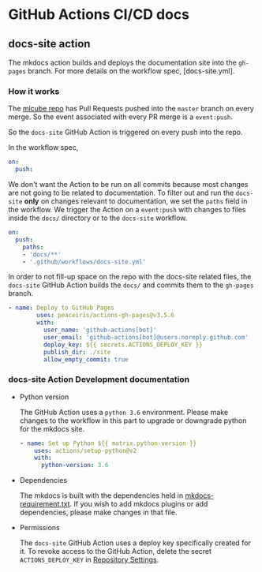 # GitHub Actions CI/CD docs

## docs-site action

The mkdocs action builds and deploys the documentation site into the `gh-pages` branch. For more details on the workflow spec, [docs-site.yml].

### How it works

The [mlcube repo](https://github.com/mlcommons/mlcube) has Pull Requests pushed into the `master` branch on every merge. So the event associated with every PR merge is a `event:push`.

So the `docs-site` GitHub Action is triggered on every push into the repo. 

In the workflow spec,
```yaml
on:
  push:
```

We don't want the Action to be run on all commits because most changes are not going to be related to documentation. To filter out and run the `docs-site` **only** on changes relevant to documentation, we set the `paths` field in the workflow. We trigger the Action on a `event:push` with changes to files inside the `docs/` directory or to the `docs-site` workflow.

```yaml
on:
  push:
    paths:
    - 'docs/**'
    - '.github/workflows/docs-site.yml'
```

In order to not fill-up space on the repo with the docs-site related files, the `docs-site` GitHub Action builds the `docs/` and commits them to the `gh-pages` branch.

```yaml
- name: Deploy to GitHub Pages
        uses: peaceiris/actions-gh-pages@v3.5.6
        with:
          user_name: 'github-actions[bot]'
          user_email: 'github-actions[bot]@users.noreply.github.com'
          deploy_key: ${{ secrets.ACTIONS_DEPLOY_KEY }}
          publish_dir: ./site
          allow_empty_commit: true
```

### docs-site Action Development documentation

- Python version

    The GitHub Action uses a `python 3.6` environment. Please make changes to the workflow in this part to upgrade or downgrade python for the mkdocs site.
    ```yaml
    - name: Set up Python ${{ matrix.python-version }}
        uses: actions/setup-python@v2
        with:
          python-version: 3.6
    ``` 

- Dependencies

    The mkdocs is built with the dependencies held in [mkdocs-requirement.txt](../mkdocs-requirement.txt). If you wish to add mkdocs plugins or add dependencies, please make changes in that file.

- Permissions

    The `docs-site` GitHub Action uses a deploy key specifically created for it. To revoke access to the GitHub Action, delete the secret `ACTIONS_DEPLOY_KEY` in [Repository Settings](https://github.com/mlcommons/mlcube/settings/secrets/).

